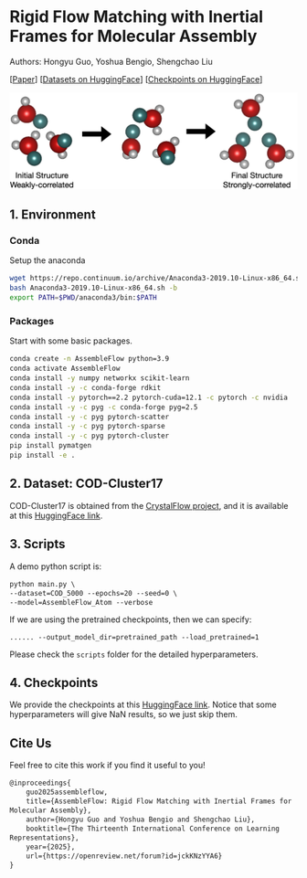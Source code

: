 # Rigid Flow Matching with Inertial Frames for Molecular Assembly

Authors: Hongyu Guo, Yoshua Bengio, Shengchao Liu

[[Paper](https://openreview.net/forum?id=jckKNzYYA6)] [[Datasets on HuggingFace](https://huggingface.co/datasets/chao1224/CrystalFlow)] [[Checkpoints on HuggingFace](https://huggingface.co/chao1224/AssembleFlow)]

<p align="center">
  <img src="figure/problem_formulation.png" /> 
</p>


## 1. Environment

### Conda

Setup the anaconda
 ```bash
wget https://repo.continuum.io/archive/Anaconda3-2019.10-Linux-x86_64.sh
bash Anaconda3-2019.10-Linux-x86_64.sh -b
export PATH=$PWD/anaconda3/bin:$PATH
 ```

### Packages
Start with some basic packages.
```bash
conda create -n AssembleFlow python=3.9
conda activate AssembleFlow
conda install -y numpy networkx scikit-learn
conda install -y -c conda-forge rdkit
conda install -y pytorch==2.2 pytorch-cuda=12.1 -c pytorch -c nvidia
conda install -y -c pyg -c conda-forge pyg=2.5
conda install -y -c pyg pytorch-scatter
conda install -y -c pyg pytorch-sparse
conda install -y -c pyg pytorch-cluster
pip install pymatgen
pip install -e .
```

## 2. Dataset: COD-Cluster17

COD-Cluster17 is obtained from the [CrystalFlow project](https://github.com/chao1224/CrystalFlow), and it is available at this [HuggingFace link](https://huggingface.co/datasets/chao1224/CrystalFlow).

## 3. Scripts

A demo python script is:
```
python main.py \
--dataset=COD_5000 --epochs=20 --seed=0 \
--model=AssembleFlow_Atom --verbose
```

If we are using the pretrained checkpoints, then we can specify:
```
...... --output_model_dir=pretrained_path --load_pretrained=1
```

Please check the `scripts` folder for the detailed hyperparameters.

## 4. Checkpoints

We provide the checkpoints at this [HuggingFace link](https://huggingface.co/chao1224/AssembleFlow). Notice that some hyperparameters will give NaN results, so we just skip them.

## Cite Us

Feel free to cite this work if you find it useful to you!

```
@inproceedings{
    guo2025assembleflow,
    title={AssembleFlow: Rigid Flow Matching with Inertial Frames for Molecular Assembly},
    author={Hongyu Guo and Yoshua Bengio and Shengchao Liu},
    booktitle={The Thirteenth International Conference on Learning Representations},
    year={2025},
    url={https://openreview.net/forum?id=jckKNzYYA6}
}
```
